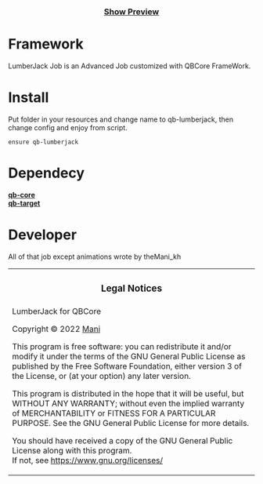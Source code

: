 <div align='center'><h3><a href='https://youtu.be/noJp-ozOqdo'>Show Preview</a></h3></div>


# Framework

LumberJack Job is an Advanced Job customized with QBCore FrameWork.

# Install

Put folder in your resources and change name to qb-lumberjack, then change config and enjoy from script.
```
ensure qb-lumberjack
```

# Dependecy
**[qb-core](https://github.com/qbcore-framework/qb-core)**
<br>
**[qb-target](https://github.com/qbcore-framework/qb-target)**

# Developer

All of that job except animations wrote by theMani_kh


<table><tr><td><h3 align='center'>Legal Notices</h2></tr></td>
<tr><td>
LumberJack for QBCore 

Copyright © 2022  [Mani](https://github.com/theMani-kh)


This program is free software: you can redistribute it and/or modify
it under the terms of the GNU General Public License as published by
the Free Software Foundation, either version 3 of the License, or
(at your option) any later version.  


This program is distributed in the hope that it will be useful,
but WITHOUT ANY WARRANTY; without even the implied warranty of
MERCHANTABILITY or FITNESS FOR A PARTICULAR PURPOSE.  See the
GNU General Public License for more details.  


You should have received a copy of the GNU General Public License
along with this program.  
If not, see <https://www.gnu.org/licenses/>
</td></tr></table>
